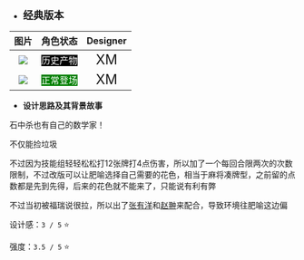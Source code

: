 * **<font size="4">经典版本</font>**

|         图片          | 角色状态                                                                 |         Designer         |
|:-------------------:|----------------------------------------------------------------------|:------------------------:|
| ![](pic/36/old.png) | <font style="background: black" color = white size = "3">历史产物</font> | <font size="5">XM</font> |
| ![](pic/36/x36.png) | <font style="background: green" color = white size = "3">正常登场</font> | <font size="5">XM</font> |

* **设计思路及其背景故事**

石中杀也有自己的数学家！

不仅能捡垃圾

不过因为技能组轻轻松松打12张牌打4点伤害，所以加了一个每回合限两次的次数限制，不过改版可以让肥喻选择自己需要的花色，相当于麻将凑牌型，之前留的点数都是先到先得，后来的花色就不能来了，只能说有利有弊

不过当初被福瑞说很拉，所以出了[张有洋](37张有洋.md)和[赵翀](38赵翀.md)来配合，导致环境往肥喻这边偏

设计感：``3 / 5`` ⭐

强度：``3.5 / 5`` ⭐